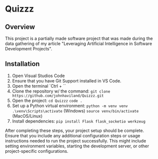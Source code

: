 # Quizzz

## Overview

This project is a partially made software project that was made during the data gathering of my article "Leveraging Artificial Intelligence in Software Development Projects".

## Installation

1. Open Visual Studios Code
2. Ensure that you have Git Support installed in VS Code.
3. Open the terminal
  `Ctrl + ``
4. Clone the repository w/ the command:
    `git clone https://github.com/johnhaviland/Quizzz.git`
5. Open the project:
     `cd Quizzz`
     `code .`
6. Set up a Python virtual environment:
     `python -m venv venv`
     `.\venv\Scripts\activate` (Windows)
     `source venv/bin/activate` (MacOS/Linux)
7. Install dependencies:
     `pip install Flask flask_socketio werkzeug`

After completing these steps, your project setup should be complete. Ensure that you include any additional configuration steps or usage instructions needed to run the project successfully. This might include setting environment variables, starting the development server, or other project-specific configurations.
